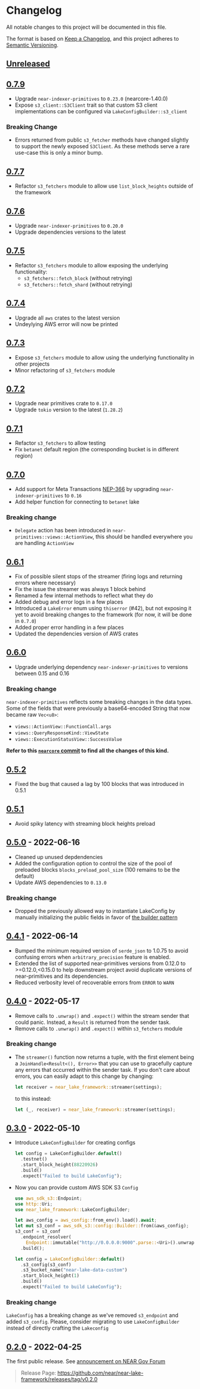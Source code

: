 # Changelog

All notable changes to this project will be documented in this file.

The format is based on [Keep a Changelog](https://keepachangelog.com/en/1.0.0/),
and this project adheres to [Semantic Versioning](https://semver.org/spec/v2.0.0.html).

## [Unreleased](https://github.com/near/near-lake-framework/compare/v0.7.9...HEAD)

## [0.7.9](https://github.com/near/near-lake-framework/compare/v0.7.7...0.7.9)

* Upgrade `near-indexer-primitives` to `0.23.0` (nearcore-1.40.0)
* Expose `s3_client::S3Client` trait so that custom S3 client implementations can be configured via `LakeConfigBuilder::s3_client`

### Breaking Change

* Errors returned from public `s3_fetcher` methods have changed slightly to support the newly exposed `S3Client`. As these methods serve a rare use-case this is only a minor bump.

## [0.7.7](https://github.com/near/near-lake-framework/compare/v0.7.6...0.7.7)

* Refactor `s3_fetchers` module to allow use `list_block_heights` outside of the framework

## [0.7.6](https://github.com/near/near-lake-framework/compare/v0.7.5...0.7.6)

* Upgrade `near-indexer-primitives` to `0.20.0`
* Upgrade dependencies versions to the latest

## [0.7.5](https://github.com/near/near-lake-framework/compare/v0.7.3...0.7.5)

* Refactor `s3_fetchers` module to allow exposing the underlying functionality:
  * `s3_fetchers::fetch_block` (without retrying)
  * `s3_fetchers::fetch_shard` (without retrying)

## [0.7.4](https://github.com/near/near-lake-framework/compare/v0.7.2...0.7.4)

* Upgrade all `aws` crates to the latest version
* Undeylying AWS error will now be printed

## [0.7.3](https://github.com/near/near-lake-framework/compare/v0.7.2...0.7.3)

* Expose `s3_fetchers` module to allow using the underlying functionality in other projects
* Minor refactoring of `s3_fetchers` module

## [0.7.2](https://github.com/near/near-lake-framework/compare/v0.7.1...0.7.2)

- Upgrade near primitives crate to `0.17.0`
- Upgrade `tokio` version to the latest (`1.28.2`)

## [0.7.1](https://github.com/near/near-lake-framework/compare/v0.7.0...0.7.1)

- Refactor `s3_fetchers` to allow testing
- Fix `betanet` default region (the corresponding bucket is in different region)

## [0.7.0](https://github.com/near/near-lake-framework/compare/v0.6.1...0.7.0)

- Add support for Meta Transactions [NEP-366](https://github.com/near/NEPs/blob/master/neps/nep-0366.md) by upgrading `near-indexer-primitives` to `0.16`
- Add helper function for connecting to `betanet` lake

### Breaking change

- `Delegate` action has been introduced in `near-primitives::views::ActionView`, this should be handled everywhere you are handling `ActionView`

## [0.6.1](https://github.com/near/near-lake-framework/compare/v0.6.0...0.6.1)

- Fix of possible silent stops of the streamer (firing logs and returning errors where necessary)
- Fix the issue the streamer was always 1 block behind
- Renamed a few internal methods to reflect what they do
- Added debug and error logs in a few places
- Introduced a `LakeError` enum using `thiserror` (#42), but not exposing it yet to avoid breaking changes to the framework (for now, it will be done in `0.7.0`)
- Added proper error handling in a few places
- Updated the dependencies version of AWS crates

## [0.6.0](https://github.com/near/near-lake-framework/compare/v0.5.2...0.6.0)

- Upgrade underlying dependency `near-indexer-primitives` to versions between 0.15 and 0.16

### Breaking change

`near-indexer-primitives` reflects some breaking changes in the data types. Some of the fields that were previously
a base64-encoded String that now became raw `Vec<u8>`:

- `views::ActionView::FunctionCall.args`
- `views::QueryResponseKind::ViewState`
- `views::ExecutionStatusView::SuccessValue`

**Refer to this [`nearcore` commit](https://github.com/near/nearcore/commit/8e9be9fff4d520993c81b0e3738c0f223a9538c0) to find all the changes of this kind.**

## [0.5.2](https://github.com/near/near-lake-framework/compare/v0.5.1...0.5.2)

- Fixed the bug that caused a lag by 100 blocks that was introduced in 0.5.1

## [0.5.1](https://github.com/near/near-lake-framework/compare/v0.5.0...v0.5.1)

- Avoid spiky latency with streaming block heights preload

## [0.5.0](https://github.com/near/near-lake-framework/compare/v0.4.1...v0.5.0) - 2022-06-16

- Cleaned up unused depdendencies
- Added the configuration option to control the size of the pool of
  preloaded blocks `blocks_preload_pool_size` (100 remains to be the default)
- Update AWS dependencies to `0.13.0`

### Breaking change

- Dropped the previously allowed way to instantiate LakeConfig by manually
  initializing the public fields in favor of
  [the builder pattern](https://docs.rs/near-lake-framework/0.4.1/near_lake_framework/struct.LakeConfigBuilder.html)

## [0.4.1](https://github.com/near/near-lake-framework/compare/v0.4.0...v0.4.1) - 2022-06-14

- Bumped the minimum required version of `serde_json` to 1.0.75 to avoid
  confusing errors when `arbitrary_precision` feature is enabled.
- Extended the list of supported near-primitives versions from 0.12.0
  to >=0.12.0,<0.15.0 to help downstream project avoid duplicate versions
  of near-primitives and its dependencies.
- Reduced verbosity level of recoverable errors from `ERROR` to `WARN`

## [0.4.0](https://github.com/near/near-lake-framework/compare/v0.3.0...v0.4.0) - 2022-05-17

- Remove calls to `.unwrap()` and `.expect()` within the stream sender that
  could panic. Instead, a `Result` is returned from the sender task.
- Remove calls to `.unwrap()` and `.expect()` within `s3_fetchers` module

### Breaking change

- The `streamer()` function now returns a tuple, with the first element being a
  `JoinHandle<Result<(), Error>>` that you can use to gracefully capture any
  errors that occurred within the sender task. If you don't care about errors,
  you can easily adapt to this change by changing:
  ```rust
  let receiver = near_lake_framework::streamer(settings);
  ```
  to this instead:
  ```rust
  let (_, receiver) = near_lake_framework::streamer(settings);
  ```

## [0.3.0](https://github.com/near/near-lake-framework/compare/v0.2.0...v0.3.0) - 2022-05-10

- Introduce `LakeConfigBuilder` for creating configs
  ```rust
  let config = LakeConfigBuilder.default()
    .testnet()
    .start_block_height(88220926)
    .build()
    .expect("Failed to build LakeConfig");
  ```
- Now you can provide custom AWS SDK S3 `Config`
  ```rust
  use aws_sdk_s3::Endpoint;
  use http::Uri;
  use near_lake_framework::LakeConfigBuilder;

  let aws_config = aws_config::from_env().load().await;
  let mut s3_conf = aws_sdk_s3::config::Builder::from(&aws_config);
  s3_conf = s3_conf
    .endpoint_resolver(
      Endpoint::immutable("http://0.0.0.0:9000".parse::<Uri>().unwrap()))
    .build();

  let config = LakeConfigBuilder::default()
    .s3_config(s3_conf)
    .s3_bucket_name("near-lake-data-custom")
    .start_block_height(1)
    .build()
    .expect("Failed to build LakeConfig");
  ```

### Breaking change

`LakeConfig` has a breaking change as we've removed `s3_endpoint` and added `s3_config`. Please, consider migrating to use `LakeConfigBuilder` instead of directly crafting the `Lakeconfig`

[0.3.0]: https://github.com/near/near-lake-framework/releases/tag/v0.3.0

## [0.2.0] - 2022-04-25

The first public release. See [announcement on NEAR Gov Forum](https://gov.near.org/t/announcement-near-lake-framework-brand-new-word-in-indexer-building-approach/17668)

> Release Page: <https://github.com/near/near-lake-framework/releases/tag/v0.2.0>

[0.2.0]: https://github.com/near/near-lake-framework/releases/tag/v0.2.0
